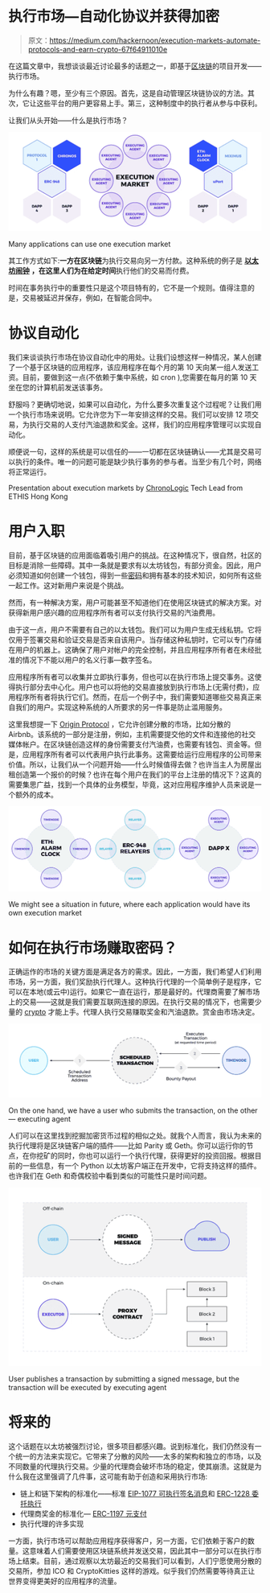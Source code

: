 # 执行市场—自动化协议并获得加密

> 原文：<https://medium.com/hackernoon/execution-markets-automate-protocols-and-earn-crypto-67f64911010e>

在这篇文章中，我想谈谈最近讨论最多的话题之一，即基于[区块链](https://hackernoon.com/tagged/blockchain)的项目开发——执行市场。

为什么有趣？嗯，至少有三个原因。首先，这是自动管理区块链协议的方法。其次，它让这些平台的用户更容易上手。第三，这种制度中的执行者从参与中获利。

让我们从头开始——什么是执行市场？

![](img/bf67f770ab8f32954d9c7eeb82f99172.png)

Many applications can use one execution market

其工作方式如下:**一方在区块链**为执行交易向另一方付款。这种系统的例子是 [**以太坊闹钟**](https://www.ethereum-alarm-clock.com/) **，在这里人们为在给定时间**执行他们的交易而付费。

时间在事务执行中的重要性只是这个项目特有的，它不是一个规则。值得注意的是，交易被延迟并保存，例如，在智能合同中。

# 协议自动化

我们来谈谈执行市场在协议自动化中的用处。让我们设想这样一种情况，某人创建了一个基于区块链的应用程序，该应用程序在每个月的第 10 天向某一组人发送工资。目前，要做到这一点(不依赖于集中系统，如 cron ),您需要在每月的第 10 天坐在您的计算机前发送该事务。

舒服吗？更确切地说，如果可以自动化，为什么要多次重复这个过程呢？让我们用一个执行市场来说明。它允许您为下一年安排这样的交易。我们可以安排 12 项交易，为执行交易的人支付汽油退款和奖金。这样，我们的应用程序管理可以实现自动化。

顺便说一句，这样的系统是可以信任的——一切都在区块链确认——尤其是交易可以执行的条件。唯一的问题可能是缺少执行事务的参与者。当至少有几个时，网络将正常运行。

Presentation about execution markets by [ChronoLogic](https://chronologic.network) Tech Lead from ETHIS Hong Kong

# 用户入职

目前，基于区块链的应用面临着吸引用户的挑战。在这种情况下，很自然，社区的目标是消除一些障碍。其中一条就是要求有以太坊钱包，有部分资金。因此，用户必须知道如何创建一个钱包，得到一些[密码](https://hackernoon.com/tagged/ceypto)和拥有基本的技术知识，如何所有这些一起工作。这对新用户来说是个挑战。

然而，有一种解决方案，用户可能甚至不知道他们在使用区块链式的解决方案。对获得新用户感兴趣的应用程序所有者可以支付执行交易的汽油费用。

由于这一点，用户不需要有自己的以太钱包。我们可以为用户生成无线私钥。它将仅用于签署交易和验证交易是否来自该用户。当存储这种私钥时，它可以专门存储在用户的机器上。这确保了用户对帐户的完全控制，并且应用程序所有者在未经批准的情况下不能以用户的名义行事—数字签名。

应用程序所有者可以收集并立即执行事务，但也可以在执行市场上提交事务。这使得执行部分去中心化。用户也可以将他的交易直接放到执行市场上(无需付费)，应用程序所有者将执行它们。然而，在后一个例子中，我们需要知道哪些交易真正来自我们的用户。实现这种系统的人所要求的另一件事是防止滥用服务。

这里我想提一下 [Origin Protocol](https://www.originprotocol.com) ，它允许创建分散的市场，比如分散的 Airbnb。该系统的一部分是注册，例如，主机需要提交他的文件和连接他的社交媒体帐户。在区块链创造这样的身份需要支付汽油费，也需要有钱包、资金等。但是，应用程序所有者可以代表用户执行此事务。这需要给运行应用程序的公司带来价值。所以，让我们从一个问题开始——什么时候值得去做？也许当主人为房屋出租创造第一个报价的时候？也许在每个用户在我们的平台上注册的情况下？这真的需要集思广益，找到一个具体的业务模型，毕竟，这对应用程序维护人员来说是一个额外的成本。

![](img/7669ab13cf9c09d2b010d08ede34c819.png)

We might see a situation in future, where each application would have its own execution market

# 如何在执行市场赚取密码？

正确运作的市场的关键方面是满足各方的需求。因此，一方面，我们希望人们利用市场，另一方面，我们奖励执行代理人。这种执行代理的一个简单例子是程序，它可以在本地(或云中)运行。如果它一直在运行，那是最好的。代理商需要了解市场上的交易——这就是我们需要互联网连接的原因。在执行交易的情况下，也需要少量的 [crypto](https://hackernoon.com/tagged/crypto) 才能上手。代理人执行交易赚取奖金和汽油退款。赏金由市场决定。

![](img/1840ead819d33e8e943384285469d8d0.png)

On the one hand, we have a user who submits the transaction, on the other — executing agent

人们可以在这里找到挖掘加密货币过程的相似之处。就我个人而言，我认为未来的执行代理将是区块链客户端的插件——比如 Parity 或 Geth。你可以运行你的节点，在你挖矿的同时，你也可以运行一个执行代理，获得更好的投资回报。根据目前的一些信息，有一个 Python 以太坊客户端正在开发中，它将支持这样的插件。也许我们在 Geth 和奇偶校验中看到类似的可能性只是时间问题。

![](img/59ec39d68b9b92cffb11a0c1d5df2db1.png)

User publishes a transaction by submitting a signed message, but the transaction will be executed by executing agent

# 将来的

这个话题在以太坊被强烈讨论，很多项目都感兴趣。说到标准化，我们仍然没有一个统一的方法来实现它。它带来了分散的风险——太多的架构和独立的市场，以及不同数量的代理执行交易。少量的代理商会破坏市场的稳定，使其崩溃。这就是为什么我在这里强调了几件事，这可能有助于创造和采用执行市场:

*   链上和链下架构的标准化——标准 [EIP-1077 可执行签名消息](https://github.com/ethereum/EIPs/blob/master/EIPS/eip-1077.md)和 [ERC-1228 委托执行](https://github.com/ethereum/EIPs/issues/1228)
*   代理商奖金的标准化— [ERC-1197 元支付](https://github.com/ethereum/EIPs/issues/1197)
*   执行代理的许多实现

一方面，执行市场可以帮助应用程序获得客户，另一方面，它们依赖于客户的数量。这意味着人们需要使用区块链系统并发送交易，因此其中一部分可以在执行市场上结束。目前，通过观察以太坊最近的交易我们可以看到，人们宁愿使用分散的交易所，参加 ICO 和 CryptoKitties 这样的游戏。似乎我们仍然需要等待真正让世界变得更美好的应用程序的流量。